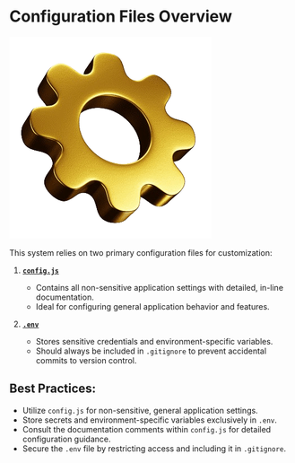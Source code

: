 # **Configuration Files Overview**

![settings](../images/settings-gold.png)

This system relies on two primary configuration files for customization:  

1. **[`config.js`](https://github.com/miroslavpejic85/mirotalksfu/blob/main/app/src/config.template.js)**  
   - Contains all non-sensitive application settings with detailed, in-line documentation.  
   - Ideal for configuring general application behavior and features.  

2. **[`.env`](https://github.com/miroslavpejic85/mirotalksfu/blob/main/.env.template)**  
   - Stores sensitive credentials and environment-specific variables.  
   - Should always be included in `.gitignore` to prevent accidental commits to version control.  

## **Best Practices:**  
- Utilize `config.js` for non-sensitive, general application settings.  
- Store secrets and environment-specific variables exclusively in `.env`.  
- Consult the documentation comments within `config.js` for detailed configuration guidance.  
- Secure the `.env` file by restricting access and including it in `.gitignore`.